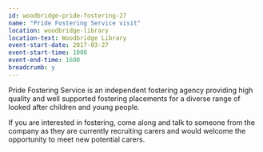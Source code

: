 ```yaml
---
id: woodbridge-pride-fostering-27
name: "Pride Fostering Service visit"
location: woodbridge-library
location-text: Woodbridge Library
event-start-date: 2017-03-27
event-start-time: 1000
event-end-time: 1600
breadcrumb: y
---
```


Pride Fostering Service is an independent fostering agency providing high quality and well supported fostering placements for a diverse range of looked after children and young people.

If you are interested in fostering, come along and talk to someone from the company as they are currently recruiting carers and would welcome the opportunity to meet new potential carers.
